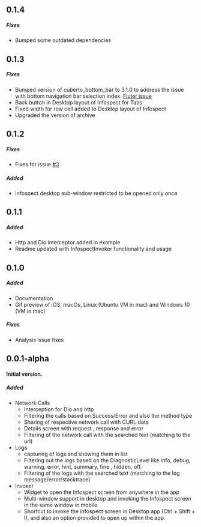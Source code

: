 ## 0.1.4
##### Fixes
- Bumped some outdated dependencies

## 0.1.3
##### Fixes
- Bumped version of cuberto_bottom_bar to 3.1.0 to address the issue with bottom navigation bar selection index. [Fluter issue](https://github.com/flutter/flutter/issues/148983) 
- Back button in Desktop layout of Infospect for Tabs
- Fixed width for row cell added to Desktop layout of Infospect
- Upgraded the version of archive

## 0.1.2
##### Fixes
- Fixes for issue [#3](https://github.com/kushalmahapatro/infospect/issues/3)

##### Added
- Infospect desktop sub-window restricted to be opened only once

## 0.1.1
##### Added
- Http and Dio interceptor added in example
- Readme updated with InfospectInvoker functionality and usage

## 0.1.0
##### Added

- Documentation
- Gif preview of iOS, macOs, Linux (Ubuntu VM in mac) and Windows 10 (VM in mac)

##### Fixes

- Analysis issue fixes

## 0.0.1-alpha
#### Initial version.

##### Added

- Network Calls
  - Interception for Dio and http
  - Filtering the calls based on Success/Error and also the method type
  - Sharing of respective network call with CURL data
  - Details screen with request , response and error
  - Filtering of the network call with the searched text (matching to the url)
- Logs
  - capturing of logs and showing them in list
  - Filtering out the logs based on the DiagnosticLevel like info, debug, warning, error, hint, summary, fine , hidden, off.
  - Filtering of the logs with the searched text (matching to the log message/error/stacktrace)
- Invoker
  - Widget to open the Infospect screen from anywhere in the app
  - Multi-window support in desktop and invoking the Infospect screen in the same window in mobile
  - Shortcut to invoke the infospect screen in Desktop app (Ctrl + Shift + I), and also an option provided to open up within the app.
